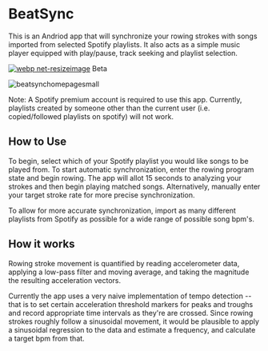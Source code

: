 # BeatSync 
This is an Andriod app that will synchronize your rowing strokes with songs imported from selected Spotify playlists.
It also acts as a simple music player equipped with play/pause, track seeking and playlist selection.


[![webp net-resizeimage](https://user-images.githubusercontent.com/22259451/30799126-cba264da-a1a9-11e7-87d3-cb4a000ad537.png)](https://play.google.com/store/apps/details?id=com.benupenieks.beatsync&hl=en) Beta

![beatsynchomepagesmall](https://user-images.githubusercontent.com/22259451/30777997-a335bc72-a096-11e7-8228-72264d5cf129.png)

Note: A Spotify premium account is required to use this app. Currently, playlists created by someone other than the current user (i.e. copied/followed playlists on spotify) will not work.
## How to Use

To begin, select which of your Spotify playlist you would like songs to be played from. To start automatic synchronization, enter the rowing program state and begin rowing. The app will allot 15 seconds to analyzing your strokes and then begin playing matched songs. Alternatively, manually enter your target stroke rate for more precise synchronization.

To allow for more accurate synchronization, import as many different playlists from Spotify as possible for a wide range of possible song bpm's.

## How it works

Rowing stroke movement is quantified by reading accelerometer data, applying a low-pass filter and moving average,
and taking the magnitude the resulting acceleration vectors.

Currently the app uses a very naive implementation of tempo detection -- that is to set certain acceleration
threshold markers for peaks and troughs and record appropriate time intervals as they're are crossed. Since rowing strokes roughly follow a sinusoidal movement, it would be plausible to apply a sinusoidal regression to the data and estimate
a frequency, and calculate a target bpm from that.
